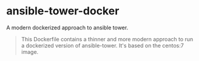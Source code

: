 # ansible-tower-docker
A modern dockerized approach to ansible tower.

> This Dockerfile contains a thinner and more modern approach to run a dockerized version of ansible-tower. 
> It's based on the centos:7 image.
